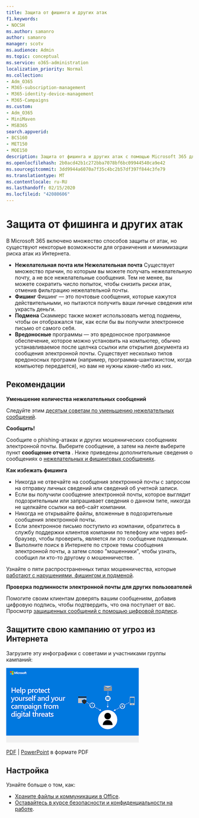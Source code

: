 ```yaml
---
title: Защита от фишинга и других атак
f1.keywords:
- NOCSH
ms.author: samanro
author: samanro
manager: scotv
ms.audience: Admin
ms.topic: conceptual
ms.service: o365-administration
localization_priority: Normal
ms.collection:
- Adm_O365
- M365-subscription-management
- M365-identity-device-management
- M365-Campaigns
ms.custom:
- Adm_O365
- MiniMaven
- MSB365
search.appverid:
- BCS160
- MET150
- MOE150
description: Защита от фишинга и других атак с помощью Microsoft 365 для кампаний.
ms.openlocfilehash: 2b0acd42b1c272bba7078bf6bc09944540ca9e42
ms.sourcegitcommit: 3dd9944a6070a7f35c4bc2b57df397f844c3fe79
ms.translationtype: MT
ms.contentlocale: ru-RU
ms.lasthandoff: 02/15/2020
ms.locfileid: "42080606"
---
```

# <a name="protect-yourself-against-phishing-and-other-attacks"></a>Защита от фишинга и других атак

В Microsoft 365 включено множество способов защиты от атак, но существуют некоторые возможности для ограничения и минимизации риска атак из Интернета.

- **Нежелательная почта или Нежелательная почта** Существует множество причин, по которым вы можете получать нежелательную почту, а не все нежелательные сообщения. Тем не менее, вы можете сократить число попыток, чтобы снизить риски атак, отменив фильтрацию нежелательной почты.
- **Фишинг** Фишинг — это почтовые сообщения, которые кажутся действительными, но пытаются получить ваши личные сведения или украсть деньги.
- **Подмена** Скаммерс также может использовать метод подмены, чтобы он отображался так, как если бы вы получили электронное письмо от самого себя. 
- **Вредоносные** программы — это вредоносное программное обеспечение, которое можно установить на компьютер, обычно устанавливаемое после щелчка ссылки или открытия документа из сообщения электронной почты. Существует несколько типов вредоносных программ (например, программа-шантажистом, когда компьютер передается), но вам не нужны какие-либо из них. 

## <a name="best-practices"></a>Рекомендации

**Уменьшение количества нежелательных сообщений**

Следуйте этим [десятьм советам по уменьшению нежелательных сообщений](https://support.office.com/article/10-tips-on-how-to-help-reduce-spam-55F756E8-688B-41C3-A086-8F68CCC592F6).

**Сообщить!**

Сообщите о phishing-атаках и других мошеннических сообщениях электронной почты. Выберите сообщение, а затем на ленте выберите пункт **сообщение отчета** .
Ниже приведены дополнительные сведения о сообщениях о [нежелательных и фишинговых сообщениях](https://support.office.com/article/Use-the-Report-Message-add-in-b5caa9f1-cdf3-4443-af8c-ff724ea719d2).

**Как избежать фишинга**
- Никогда не отвечайте на сообщения электронной почты с запросом на отправку личных сведений или сведений об учетной записи.
- Если вы получили сообщение электронной почты, которое выглядит подозрительным или запрашивает сведения о данном типе, никогда не щелкайте ссылки на веб-сайт компании.
- Никогда не открывайте файлы, вложенные в подозрительные сообщения электронной почты.
- Если электронное письмо поступило из компании, обратитесь в службу поддержки клиентов компании по телефону или через веб-браузер, чтобы проверить, является ли это сообщение подлинным.
- Выполните поиск в Интернете по строке темы сообщения электронной почты, а затем слово "мошенники", чтобы узнать, сообщил ли кто-то другому о мошенничестве.

Узнайте о пяти распространенных типах мошенничества, которые [работают с нарушениями, фишингом и подменой](https://support.office.com/article/Deal-with-abuse-phishing-or-spoofing-in-Outlook-com-0d882ea5-eedc-4bed-aebc-079ffa1105a3).

**Проверка подлинности электронной почты для других пользователей**

Помогите своим клиентам доверять вашим сообщениям, добавив цифровую подпись, чтобы подтвердить, что она поступает от вас. Просмотр [защищенных сообщений с помощью цифровой подписи](https://support.office.com/article/secure-messages-by-using-a-digital-signature-549ca2f1-a68f-4366-85fa-b3f4b5856fc6).

## <a name="help-protect-your-campaign-from-online-threats"></a>Защитите свою кампанию от угроз из Интернета

Загрузите эту инфографики с советами и участниками группы кампаний:

[![Ваша графическая информация по защите от кампании](../media/M365-Campaigns-WhatCanUsersDoToSecure-358x201.png)](downloads/M365CampaignsWhatCanUsersDoToSecure.pdf)

[PDF](downloads/M365CampaignsWhatCanUsersDoToSecure.pdf) | [PowerPoint](https://github.com/MicrosoftDocs/microsoft-365-docs-pr/raw/live/m365-democracy/microsoft-365/campaigns/downloads/M365CampaignsWhatCanUsersDoToSecure.pptx) в формате PDF

## <a name="set-it-up"></a>Настройка

Узнайте больше о том, как:
- [Храните файлы и коммуникации в Office](https://support.office.com/article/keep-your-files-and-communications-safe-with-office-c4ddc381-7395-42da-887c-8836a3bb975f).
- [Оставайтесь в курсе безопасности и конфиденциальности на работе](https://support.office.com/article/stay-secure-and-private-at-work-104c7d91-b25a-453d-beee-ba64b6c6fc2d).
  
